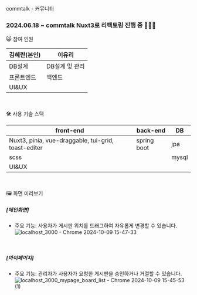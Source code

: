 commtalk - 커뮤니티

### <b>2024.06.18 ~ commtalk Nuxt3로 리팩토링 진행 중</b> 🎉🎉🎉

😺 참여 인원

|김혜란(본인)|이유리|
|------|---|
|DB설계|DB설계 및 관리|
|프론트엔드|백엔드|
|UI&UX||

<br/>

🛠️ 사용 기술 스택

|front-end|back-end|DB|
|---|---|---|
|Nuxt3, pinia, vue-draggable, tui-grid, toast-editer|spring boot|jpa|
|scss||mysql|
|UI&UX|||

<br/>

🖼️ 화면 미리보기

 ##### [메인화면]
- 주요 기능: 사용자가 게시판 위치를 드래그하여 자유롭게 변경할 수 있습니다.
![localhost_3000 - Chrome 2024-10-09 15-47-33](https://github.com/user-attachments/assets/b2bcdec9-1971-4524-b511-1212a658dfac)
<br/>

##### [마이페이지]
- 주요 기능: 관리자가 사용자가 요청한 게시판을 승인하거나 거절할 수 있습니다.
![localhost_3000_mypage_board_list - Chrome 2024-10-09 15-45-53 (1)](https://github.com/user-attachments/assets/0467b391-ee3a-430c-a5b6-58b1748db094)
